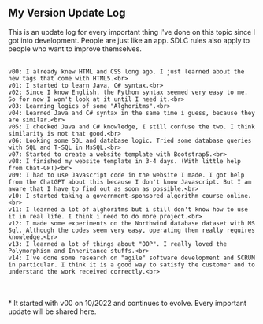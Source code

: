 ## My Version Update Log <br>
This is an update log for every important thing I've done on this topic since I got into development. People are just like an app. SDLC rules also apply to people who want to improve themselves. <br><br>

```
v00: I already knew HTML and CSS long ago. I just learned about the new tags that come with HTML5.<br>
v01: I started to learn Java, C# syntax.<br>
v02: Since I know English, the Python syntax seemed very easy to me. So for now I won't look at it until I need it.<br>
v03: Learning logics of some "Alghoritms".<br>
v04: Learned Java and C# syntax in the same time i guess, because they are similar.<br>
v05: I checked Java and C# knowledge, I still confuse the two. I think similarity is not that good.<br>
v06: Looking some SQL and database logic. Tried some database queries with SQL and T-SQL in MsSQL.<br>
v07: Started to create a website template with Bootstrap5.<br>
v08: I finished my website template in 3-4 days. (With little help from Chat-GPT)<br>
v09: I had to use Javascript code in the website I made. I got help from the ChatGPT about this because I don't know Javascript. But I am aware that I have to find out as soon as possible.<br>
v10: I started taking a government-sponsored algorithm course online.<br>
v11: I learned a lot of alghoritms but i still don't know how to use it in real life. I think i need to do more project.<br>
v12: I made some experiments on the Northwind database dataset with MS Sql. Although the codes seem very easy, operating them really requires knowledge.<br>
v13: I learned a lot of things about "OOP". I really loved the Polymorphism and Inheritance stuffs.<br>
v14: I've done some research on "agile" software development and SCRUM in particular. I think it is a good way to satisfy the customer and to understand the work received correctly.<br>
```

<br><br>* It started with v00 on 10/2022 and continues to evolve. Every important update will be shared here.

